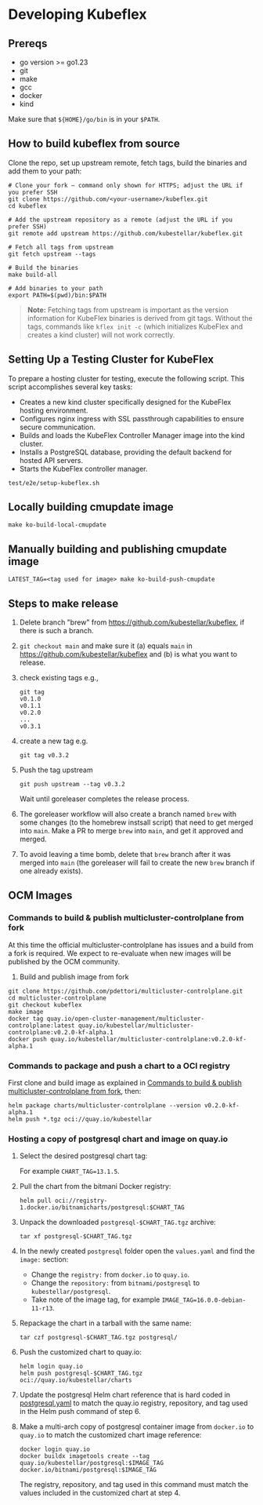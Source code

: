 # Developing Kubeflex

## Prereqs

- go version >= go1.23
- git
- make
- gcc
- docker
- kind

Make sure that `${HOME}/go/bin` is in your `$PATH`.

## How to build kubeflex from source

Clone the repo, set up upstream remote, fetch tags, build the binaries and add them to your path:

```shell
# Clone your fork – command only shown for HTTPS; adjust the URL if you prefer SSH
git clone https://github.com/<your-username>/kubeflex.git
cd kubeflex

# Add the upstream repository as a remote (adjust the URL if you prefer SSH)
git remote add upstream https://github.com/kubestellar/kubeflex.git

# Fetch all tags from upstream
git fetch upstream --tags

# Build the binaries
make build-all

# Add binaries to your path
export PATH=$(pwd)/bin:$PATH
```

> **Note:** Fetching tags from upstream is important as the version information for KubeFlex binaries is derived from git tags. Without the tags, commands like `kflex init -c` (which initializes KubeFlex and creates a kind cluster) will not work correctly.

## Setting Up a Testing Cluster for KubeFlex

To prepare a hosting cluster for testing, execute the following script.
This script accomplishes several key tasks:

- Creates a new kind cluster specifically designed for the KubeFlex hosting environment.
- Configures nginx ingress with SSL passthrough capabilities to ensure secure communication.
- Builds and loads the KubeFlex Controller Manager image into the kind cluster.
- Installs a PostgreSQL database, providing the default backend for hosted API servers.
- Starts the KubeFlex controller manager.

```shell
test/e2e/setup-kubeflex.sh
```

##  Locally building cmupdate image

```shell
make ko-build-local-cmupdate
```

## Manually building and publishing cmupdate image

```shell
LATEST_TAG=<tag used for image> make ko-build-push-cmupdate
```

## Steps to make release

1. Delete branch "brew" from https://github.com/kubestellar/kubeflex, if there is such a branch.

1. `git checkout main` and make sure it (a) equals `main` in https://github.com/kubestellar/kubeflex and (b) is what you want to release.

1. check existing tags e.g.,
   ```
   git tag
   v0.1.0
   v0.1.1
   v0.2.0
   ...
   v0.3.1
   ```
1. create a new tag e.g.
   ```
   git tag v0.3.2
   ```
1. Push the tag upstream
   ```
   git push upstream --tag v0.3.2
   ```
   Wait until goreleaser completes the release process.

1. The goreleaser workflow will also create a branch named `brew` with some changes (to the homebrew instsall script) that need to get merged into `main`. Make a PR to merge `brew` into `main`, and get it approved and merged.

1. To avoid leaving a time bomb, delete that `brew` branch after it was merged into `main` (the goreleaser will fail to create the new `brew` branch if one already exists).


## OCM Images

### Commands to build & publish multicluster-controlplane from fork

At this time the official multicluster-controlplane has issues and a build from
a fork is required. We expect to re-evaluate when new images will be published
by the OCM community.

1. Build and publish image from fork

```shell
git clone https://github.com/pdettori/multicluster-controlplane.git
cd multicluster-controlplane
git checkout kubeflex
make image
docker tag quay.io/open-cluster-management/multicluster-controlplane:latest quay.io/kubestellar/multicluster-controlplane:v0.2.0-kf-alpha.1
docker push quay.io/kubestellar/multicluster-controlplane:v0.2.0-kf-alpha.1
```
### Commands to package and push a chart to a OCI registry

First clone and build image as explained in [Commands to build & publish multicluster-controlplane from fork](#commands-to-build--publish-multicluster-controlplane-from-fork), then:

```shell
helm package charts/multicluster-controlplane --version v0.2.0-kf-alpha.1
helm push *.tgz oci://quay.io/kubestellar
```

### Hosting a copy of postgresql chart and image on quay.io

1. Select the desired postgresql chart tag:

   For example `CHART_TAG=13.1.5`.

2. Pull the chart from the bitmani Docker registry:

   ```shell
   helm pull oci://registry-1.docker.io/bitnamicharts/postgresql:$CHART_TAG
   ```

3. Unpack the downloaded `postgresql-$CHART_TAG.tgz` archive:

   ```shell
   tar xf postgresql-$CHART_TAG.tgz
   ```

4. In the newly created `postgresql` folder open the `values.yaml` and find the `image:` section:

   - Change the `registry:` from `docker.io` to `quay.io`.
   - Change the `repository:` from `bitnami/postgresql` to `kubestellar/postgresql`.
   - Take note of the image tag, for example `IMAGE_TAG=16.0.0-debian-11-r13`.

5. Repackage the chart in a tarball with the same name:

   ```shell
   tar czf postgresql-$CHART_TAG.tgz postgresql/
   ```

6. Push the customized chart to quay.io:

   ```shell
   helm login quay.io
   helm push postgresql-$CHART_TAG.tgz oci://quay.io/kubestellar/charts
   ```

7. Update the postgresql Helm chart reference that is hard coded in [postgresql.yaml](../chart/templates/postgresql.yaml#L97) to match the quay.io registry, repository, and tag used in the Helm push command of step 6.

8. Make a multi-arch copy of postgresql container image from `docker.io` to `quay.io` to match the customized chart image reference:

   ```shell
   docker login quay.io
   docker buildx imagetools create --tag quay.io/kubestellar/postgresql:$IMAGE_TAG docker.io/bitnami/postgresql:$IMAGE_TAG
   ```

   The registry, repository, and tag used in this command must match the values included in the customized chart at step 4.
